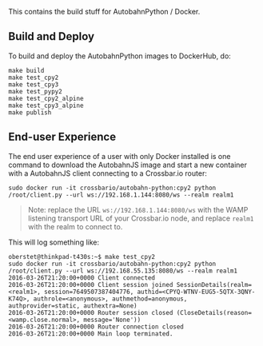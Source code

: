 This contains the build stuff for AutobahnPython / Docker.

## Build and Deploy

To build and deploy the AutobahnPython images to DockerHub, do:

```console
make build
make test_cpy2
make test_cpy3
make test_pypy2
make test_cpy2_alpine
make test_cpy3_alpine
make publish
```

## End-user Experience

The end user experience of a user with only Docker installed is one command to download the AutobahnJS image and start a new container with a AutobahnJS client connecting to a Crossbar.io router:

```console
sudo docker run -it crossbario/autobahn-python:cpy2 python /root/client.py --url ws://192.168.1.144:8080/ws --realm realm1
```

> Note: replace the URL `ws://192.168.1.144:8080/ws` with the WAMP listening transport URL of your Crossbar.io node, and replace `realm1` with the realm to connect to.

This will log something like:

```console
oberstet@thinkpad-t430s:~$ make test_cpy2
sudo docker run -it crossbario/autobahn-python:cpy2 python /root/client.py --url ws://192.168.55.135:8080/ws --realm realm1
2016-03-26T21:20:00+0000 Client connected
2016-03-26T21:20:00+0000 Client session joined SessionDetails(realm=<realm1>, session=7649507387404776, authid=<CPYQ-WTNV-EUG5-5QTX-3QNY-K74Q>, authrole=<anonymous>, authmethod=anonymous, authprovider=static, authextra=None)
2016-03-26T21:20:00+0000 Router session closed (CloseDetails(reason=<wamp.close.normal>, message='None'))
2016-03-26T21:20:00+0000 Router connection closed
2016-03-26T21:20:00+0000 Main loop terminated.
```

